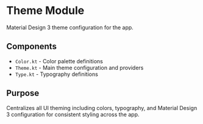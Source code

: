 # Theme Module

Material Design 3 theme configuration for the app.

## Components
- `Color.kt` - Color palette definitions
- `Theme.kt` - Main theme configuration and providers
- `Type.kt` - Typography definitions

## Purpose
Centralizes all UI theming including colors, typography, and Material Design 3 configuration for consistent styling across the app.